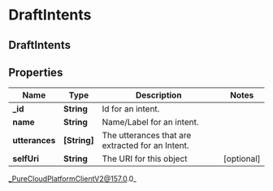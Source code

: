 # DraftIntents

## DraftIntents

## Properties

|Name | Type | Description | Notes|
|------------ | ------------- | ------------- | -------------|
| **_id** | **String** | Id for an intent. | |
| **name** | **String** | Name/Label for an intent. | |
| **utterances** | **[String]** | The utterances that are extracted for an Intent. | |
| **selfUri** | **String** | The URI for this object | [optional] |



_PureCloudPlatformClientV2@157.0.0_

